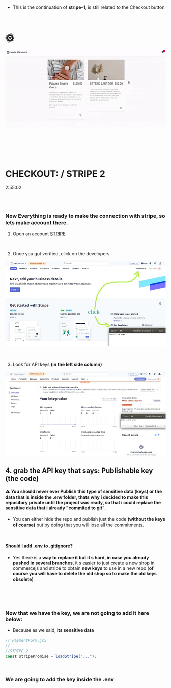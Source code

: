 <!-- # 🍯
API
app prgramming interface
<br>

#### Small notice:

> After 7 months of teaching myself blender, I am back to code, So this is one of the several projects I am preparing to get back in shape :).

<br>
[<img src="/src/img/undefined_first_commerceTests_beforeAdding-Products.jpg"/>]()
<br>

#### [NOTES : interesting](./src/Interesting.md)

<br>

# CREDITS:

Big thanks to **[Adrian Hajdin](https://github.com/adrianhajdin)** , for sharing this **Great tutorial** on how to set up an E-commerce store using: React | Commerce.js and Stripe.


>**NOTE** THE TEACHER tells that if we are using PROPS too much, the solution for it, is React Context

- But he is not going to use it in this project because we dont have many functions.

- I will create a recap react context soon (based in my school lessons)

- 1. default-project
- 2. navbar-basic-and-default-commercejs-setup
- 3. fecthing-data-from-commercejs
- 4. creating-products-with-commercejs-adding-dynamic-button-add-to-basket
- 5. Cart.CartItem-buttons-increase-decrease-remove
- 6. buttons-increase-decrease-remove-emptyCart-allready
- 7. checkoutTokenId-part1
- 8. token-shipping-Countries
- 9. token-shipping-Subdivisions
- 10. token-shipping-Options
- 11. the-next-button-before-payment-form
- 12. stripe-1

https://commercejs.com/blog/adding-assets-via-the-chec-api/

-----------------------------------------
All deprecated elements:

https://commercejs.com/docs/api/#versioning

*-----------------------------------------


  // For each country, what we wanna do? we want to return,
  // a block of JSX, in this case it will be:<MenuItem and its content
-->

<br>

- This is the continuation of **stripe-1**, is still related to the Checkout button

<br>

# 🌞

[<img src="/src/img/button-PAY-create-account-stripe-for-this-to-work.gif"/>]()

<br>
<br>
<br>

<br>

# CHECKOUT: / STRIPE 2

2:55:02

<br>
<br>

### Now Everything is ready to make the connection with stripe, so lets make account there.

1.  Open an account [STRIPE](https://stripe.com/en-de)

<br>

2. Once you got verified, click on the developers

[<img src="/src/img/developers-stripe.jpg"/>]()

<br>

3. Look for API keys **(in the left side column)**

[<img src="/src/img/developers-stripe_api.jpg"/>]()

## 4. grab the API key that says: Publishable key (the code)

#### ⚠️ You should never ever Publish this type of sensitive data (keys) or the data that is inside the .env folder, thats why i decided to make this repository private until the project was ready, so that i could replace the sensitive data that i already "commited to git".

- You can either hide the repo and publish just the code **(without the keys of course)** but by doing that you will lose all the commitments.

<br>

#### [Should I add .env to .gitignore?](https://salferrarello.com/add-env-to-gitignore/)

- Yes there is a **way to replace it but it s hard, in case you already pushed in several branches**, it s easier to just create a new shop in commercejs and stripe to obtain **new keys** to use in a new repo (**of course you will have to delete the old shop so to make the old keys obsolete**)

<br>
<br>

<br>

### Now that we have the key, we are not going to add it here below:

- Because as we said, **its sensitive data**

```javascript
// PaymentForm.jsx
//
//STRIPE 2
const stripePromise = loadStripe("...");
```
<br>

### We are going to add the key inside the .env